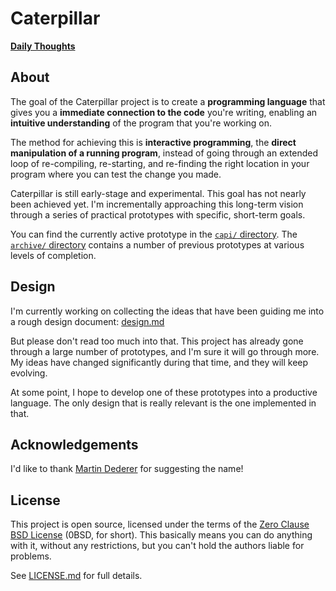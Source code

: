 # Caterpillar

[**Daily Thoughts**](daily.md)

## About

The goal of the Caterpillar project is to create a **programming language** that
gives you a **immediate connection to the code** you're writing, enabling an
**intuitive understanding** of the program that you're working on.

The method for achieving this is **interactive programming**, the **direct
manipulation of a running program**, instead of going through an extended loop
of re-compiling, re-starting, and re-finding the right location in your program
where you can test the change you made.

Caterpillar is still early-stage and experimental. This goal has not nearly been
achieved yet. I'm incrementally approaching this long-term vision through a
series of practical prototypes with specific, short-term goals.

You can find the currently active prototype in the [`capi/` directory](capi/).
The [`archive/` directory](archive/) contains a number of previous prototypes at
various levels of completion.

## Design

I'm currently working on collecting the ideas that have been guiding me into a
rough design document: [design.md](design.md)

But please don't read too much into that. This project has already gone through
a large number of prototypes, and I'm sure it will go through more. My ideas
have changed significantly during that time, and they will keep evolving.

At some point, I hope to develop one of these prototypes into a productive
language. The only design that is really relevant is the one implemented in
that.

## Acknowledgements

I'd like to thank [Martin Dederer](https://github.com/martindederer) for
suggesting the name!

## License

This project is open source, licensed under the terms of the
[Zero Clause BSD License] (0BSD, for short). This basically means you can do
anything with it, without any restrictions, but you can't hold the authors
liable for problems.

See [LICENSE.md] for full details.

[Zero Clause BSD License]: https://opensource.org/licenses/0BSD
[LICENSE.md]: LICENSE.md
